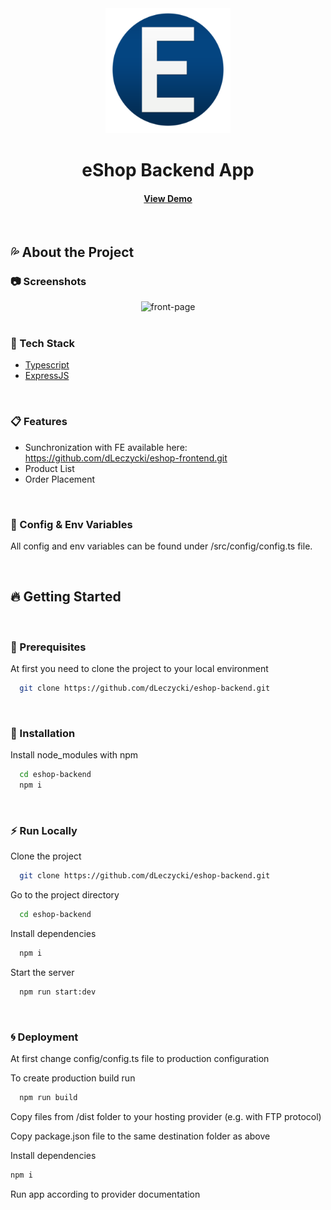 <div align="center">

  <img src="public/img/logo512.png" alt="logo" width="200" height="auto" />
  <h1>eShop Backend App</h1>
   
<h4>
    <a href="https://esklep.sajko255.usermd.net/">View Demo</a>
</div>

<br />

<!-- About the Project -->
## 💦 About the Project


<!-- Screenshots -->
### 📷 Screenshots

<div align="center"> 
  <img src="https://i.ibb.co/GTy7vXk/front-page.png" alt="front-page">
</div>

<br />

<!-- TechStack -->
### 🔧 Tech Stack

  <ul>
    <li><a href="https://www.typescriptlang.org/">Typescript</a></li>
    <li><a href="https://expressjs.com/">ExpressJS</a></li>
  </ul>


<br />

<!-- Features -->
### 📋 Features

- Sunchronization with FE available here: https://github.com/dLeczycki/eshop-frontend.git
- Product List
- Order Placement


<br />

<!-- Config & Env Vriables -->
### 🔑 Config & Env Variables

All config and env variables can be found under /src/config/config.ts file.

<br />

<!-- Getting Started -->
## 	🔥 Getting Started

<br />

<!-- Prerequisites -->
### 🚩 Prerequisites

At first you need to clone the project to your local environment
```bash
  git clone https://github.com/dLeczycki/eshop-backend.git
```

<br />

<!-- Installation -->
### 🌟 Installation

Install node_modules with npm

```bash
  cd eshop-backend
  npm i
```

<br />

<!-- Run Locally -->
### ⚡ Run Locally

Clone the project

```bash
  git clone https://github.com/dLeczycki/eshop-backend.git
```

Go to the project directory

```bash
  cd eshop-backend
```

Install dependencies

```bash
  npm i
```

Start the server

```bash
  npm run start:dev
```

<br />


<!-- Deployment -->
### 🌀 Deployment

At first change config/config.ts file to production configuration

To create production build run

```bash
  npm run build
```

Copy files from /dist folder to your hosting provider (e.g. with FTP protocol)

Copy package.json file to the same destination folder as above

Install dependencies
```bash
npm i
```

Run app according to provider documentation